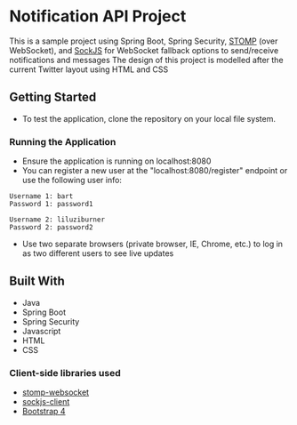 # Notification API Project
This is a sample project using Spring Boot, Spring Security, [STOMP](http://stomp.github.io/) (over WebSocket), and [SockJS](https://github.com/sockjs/sockjs-protocol) for WebSocket fallback options to send/receive notifications and messages
The design of this project is modelled after the current Twitter layout using HTML and CSS

## Getting Started
* To test the application, clone the repository on your local file system.

### Running the Application
* Ensure the application is running on localhost:8080
* You can register a new user at the "localhost:8080/register" endpoint or use the following user info:
```
Username 1: bart
Password 1: password1

Username 2: liluziburner
Password 2: password2
```
* Use two separate browsers (private browser, IE, Chrome, etc.) to log in as two different users to see live updates
## Built With
* Java
* Spring Boot
* Spring Security
* Javascript
* HTML
* CSS
### Client-side libraries used
* [stomp-websocket](http://jmesnil.net/stomp-websocket/doc/)
* [sockjs-client](https://github.com/sockjs/sockjs-client)
* [Bootstrap 4](https://getbootstrap.com/)
